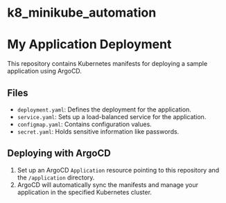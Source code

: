 # k8_minikube_automation
# My Application Deployment

This repository contains Kubernetes manifests for deploying a sample application using ArgoCD.

## Files
- `deployment.yaml`: Defines the deployment for the application.
- `service.yaml`: Sets up a load-balanced service for the application.
- `configmap.yaml`: Contains configuration values.
- `secret.yaml`: Holds sensitive information like passwords.

## Deploying with ArgoCD
1. Set up an ArgoCD `Application` resource pointing to this repository and the `/application` directory.
2. ArgoCD will automatically sync the manifests and manage your application in the specified Kubernetes cluster.
